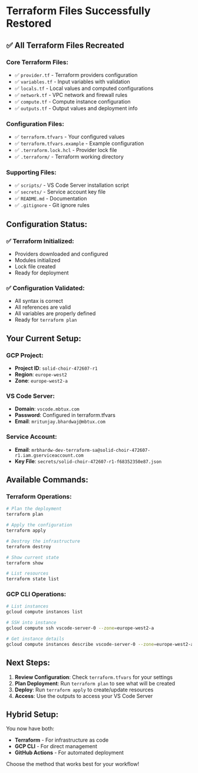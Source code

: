 # Terraform Files Successfully Restored

## ✅ **All Terraform Files Recreated**

### **Core Terraform Files:**
- ✅ `provider.tf` - Terraform providers configuration
- ✅ `variables.tf` - Input variables with validation
- ✅ `locals.tf` - Local values and computed configurations
- ✅ `network.tf` - VPC network and firewall rules
- ✅ `compute.tf` - Compute instance configuration
- ✅ `outputs.tf` - Output values and deployment info

### **Configuration Files:**
- ✅ `terraform.tfvars` - Your configured values
- ✅ `terraform.tfvars.example` - Example configuration
- ✅ `.terraform.lock.hcl` - Provider lock file
- ✅ `.terraform/` - Terraform working directory

### **Supporting Files:**
- ✅ `scripts/` - VS Code Server installation script
- ✅ `secrets/` - Service account key file
- ✅ `README.md` - Documentation
- ✅ `.gitignore` - Git ignore rules

## **Configuration Status:**

### **✅ Terraform Initialized:**
- Providers downloaded and configured
- Modules initialized
- Lock file created
- Ready for deployment

### **✅ Configuration Validated:**
- All syntax is correct
- All references are valid
- All variables are properly defined
- Ready for `terraform plan`

## **Your Current Setup:**

### **GCP Project:**
- **Project ID**: `solid-choir-472607-r1`
- **Region**: `europe-west2`
- **Zone**: `europe-west2-a`

### **VS Code Server:**
- **Domain**: `vscode.mbtux.com`
- **Password**: Configured in terraform.tfvars
- **Email**: `mritunjay.bhardwaj@mbtux.com`

### **Service Account:**
- **Email**: `mrbhardw-dev-terraform-sa@solid-choir-472607-r1.iam.gserviceaccount.com`
- **Key File**: `secrets/solid-choir-472607-r1-f68352350e87.json`

## **Available Commands:**

### **Terraform Operations:**
```bash
# Plan the deployment
terraform plan

# Apply the configuration
terraform apply

# Destroy the infrastructure
terraform destroy

# Show current state
terraform show

# List resources
terraform state list
```

### **GCP CLI Operations:**
```bash
# List instances
gcloud compute instances list

# SSH into instance
gcloud compute ssh vscode-server-0 --zone=europe-west2-a

# Get instance details
gcloud compute instances describe vscode-server-0 --zone=europe-west2-a
```

## **Next Steps:**

1. **Review Configuration**: Check `terraform.tfvars` for your settings
2. **Plan Deployment**: Run `terraform plan` to see what will be created
3. **Deploy**: Run `terraform apply` to create/update resources
4. **Access**: Use the outputs to access your VS Code Server

## **Hybrid Setup:**

You now have both:
- **Terraform** - For infrastructure as code
- **GCP CLI** - For direct management
- **GitHub Actions** - For automated deployment

Choose the method that works best for your workflow!
